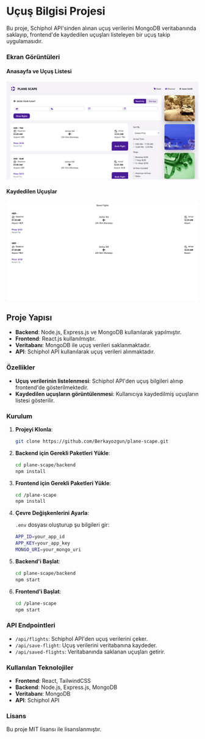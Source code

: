 # Uçuş Bilgisi Projesi

Bu proje, Schiphol API'sinden alınan uçuş verilerini MongoDB veritabanında saklayıp, frontend'de kaydedilen uçuşları listeleyen bir uçuş takip uygulamasıdır.

### Ekran Görüntüleri

#### Anasayfa ve Uçuş Listesi

![Anasayfa ve Uçuş Listesi](./src/assets/homepage.png)

#### Kaydedilen Uçuşlar

![Kaydedilen Uçuşlar](./src/assets/saved-flights.png)

## Proje Yapısı

- **Backend**: Node.js, Express.js ve MongoDB kullanılarak yapılmıştır.
- **Frontend**: React.js kullanılmıştır.
- **Veritabanı**: MongoDB ile uçuş verileri saklanmaktadır.
- **API**: Schiphol API kullanılarak uçuş verileri alınmaktadır.

### Özellikler

- **Uçuş verilerinin listelenmesi**: Schiphol API'den uçuş bilgileri alınıp frontend'de gösterilmektedir.
- **Kaydedilen uçuşların görüntülenmesi**: Kullanıcıya kaydedilmiş uçuşların listesi gösterilir.

### Kurulum

1. **Projeyi Klonla**:

   ```bash
   git clone https://github.com/Berkayozgun/plane-scape.git
   ```

2. **Backend için Gerekli Paketleri Yükle**:

   ```bash
   cd plane-scape/backend
   npm install
   ```

3. **Frontend için Gerekli Paketleri Yükle**:

   ```bash
   cd /plane-scape
   npm install
   ```

4. **Çevre Değişkenlerini Ayarla**:

   `.env` dosyası oluşturup şu bilgileri gir:

   ```bash
   APP_ID=your_app_id
   APP_KEY=your_app_key
   MONGO_URI=your_mongo_uri
   ```

5. **Backend'i Başlat**:

   ```bash
   cd plane-scape/backend
   npm start
   ```

6. **Frontend'i Başlat**:
   ```bash
   cd /plane-scape
   npm start
   ```

### API Endpointleri

- `/api/flights`: Schiphol API'den uçuş verilerini çeker.
- `/api/save-flight`: Uçuş verilerini veritabanına kaydeder.
- `/api/saved-flights`: Veritabanında saklanan uçuşları getirir.

### Kullanılan Teknolojiler

- **Frontend**: React, TailwindCSS
- **Backend**: Node.js, Express.js, MongoDB
- **Veritabanı**: MongoDB
- **API**: Schiphol API

### Lisans

Bu proje MIT lisansı ile lisanslanmıştır.
